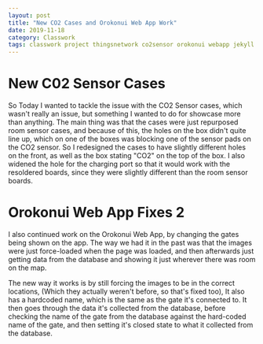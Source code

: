 ```yaml
---
layout: post
title: "New CO2 Cases and Orokonui Web App Work"
date: 2019-11-18
category: Classwork
tags: classwork project thingsnetwork co2sensor orokonui webapp jekyll
---
```


# New C02 Sensor Cases

So Today I wanted to tackle the issue with the CO2 Sensor cases, which wasn't really an issue, but something I wanted to do for showcase
more than anything. The main thing was that the cases were just repurposed room sensor cases, and because of this, the holes on the box
didn't quite line up, which on one of the boxes was blocking one of the sensor pads on the CO2 sensor. So I redesigned the cases to have
slightly different holes on the front, as well as the box stating "CO2" on the top of the box. I also widened the hole for the charging port
so that it would work with the resoldered boards, since they were slightly different than the room sensor boards.

# Orokonui Web App Fixes 2

I also continued work on the Orokonui Web App, by changing the gates being shown on the app. The way we had it in the past was that the images
were just force-loaded when the page was loaded, and then afterwards just getting data from the database and showing it just wherever there was
room on the map.

The new way it works is by still forcing the images to be in the correct locations, (Which they actually weren't before, so that's fixed too), It
also has a hardcoded name, which is the same as the gate it's connected to. It then goes through the data it's collected from the database, before
checking the name of the gate from the database against the hard-coded name of the gate, and then setting it's closed state to what it collected from
the database.
